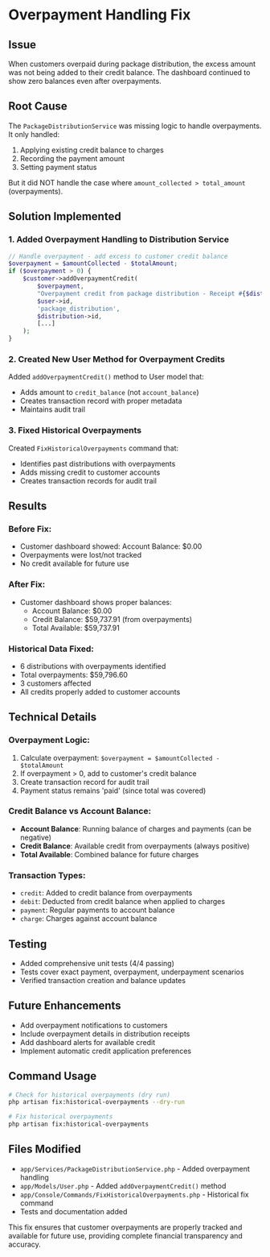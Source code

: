 # Overpayment Handling Fix

## Issue
When customers overpaid during package distribution, the excess amount was not being added to their credit balance. The dashboard continued to show zero balances even after overpayments.

## Root Cause
The `PackageDistributionService` was missing logic to handle overpayments. It only handled:
1. Applying existing credit balance to charges
2. Recording the payment amount
3. Setting payment status

But it did NOT handle the case where `amount_collected > total_amount` (overpayments).

## Solution Implemented

### 1. Added Overpayment Handling to Distribution Service
```php
// Handle overpayment - add excess to customer credit balance
$overpayment = $amountCollected - $totalAmount;
if ($overpayment > 0) {
    $customer->addOverpaymentCredit(
        $overpayment,
        "Overpayment credit from package distribution - Receipt #{$distribution->receipt_number}",
        $user->id,
        'package_distribution',
        $distribution->id,
        [...]
    );
}
```

### 2. Created New User Method for Overpayment Credits
Added `addOverpaymentCredit()` method to User model that:
- Adds amount to `credit_balance` (not `account_balance`)
- Creates transaction record with proper metadata
- Maintains audit trail

### 3. Fixed Historical Overpayments
Created `FixHistoricalOverpayments` command that:
- Identifies past distributions with overpayments
- Adds missing credit to customer accounts
- Creates transaction records for audit trail

## Results

### Before Fix:
- Customer dashboard showed: Account Balance: $0.00
- Overpayments were lost/not tracked
- No credit available for future use

### After Fix:
- Customer dashboard shows proper balances:
  - Account Balance: $0.00
  - Credit Balance: $59,737.91 (from overpayments)
  - Total Available: $59,737.91

### Historical Data Fixed:
- 6 distributions with overpayments identified
- Total overpayments: $59,796.60
- 3 customers affected
- All credits properly added to customer accounts

## Technical Details

### Overpayment Logic:
1. Calculate overpayment: `$overpayment = $amountCollected - $totalAmount`
2. If overpayment > 0, add to customer's credit balance
3. Create transaction record for audit trail
4. Payment status remains 'paid' (since total was covered)

### Credit Balance vs Account Balance:
- **Account Balance**: Running balance of charges and payments (can be negative)
- **Credit Balance**: Available credit from overpayments (always positive)
- **Total Available**: Combined balance for future charges

### Transaction Types:
- `credit`: Added to credit balance from overpayments
- `debit`: Deducted from credit balance when applied to charges
- `payment`: Regular payments to account balance
- `charge`: Charges against account balance

## Testing
- Added comprehensive unit tests (4/4 passing)
- Tests cover exact payment, overpayment, underpayment scenarios
- Verified transaction creation and balance updates

## Future Enhancements
- Add overpayment notifications to customers
- Include overpayment details in distribution receipts
- Add dashboard alerts for available credit
- Implement automatic credit application preferences

## Command Usage
```bash
# Check for historical overpayments (dry run)
php artisan fix:historical-overpayments --dry-run

# Fix historical overpayments
php artisan fix:historical-overpayments
```

## Files Modified
- `app/Services/PackageDistributionService.php` - Added overpayment handling
- `app/Models/User.php` - Added `addOverpaymentCredit()` method
- `app/Console/Commands/FixHistoricalOverpayments.php` - Historical fix command
- Tests and documentation added

This fix ensures that customer overpayments are properly tracked and available for future use, providing complete financial transparency and accuracy.
